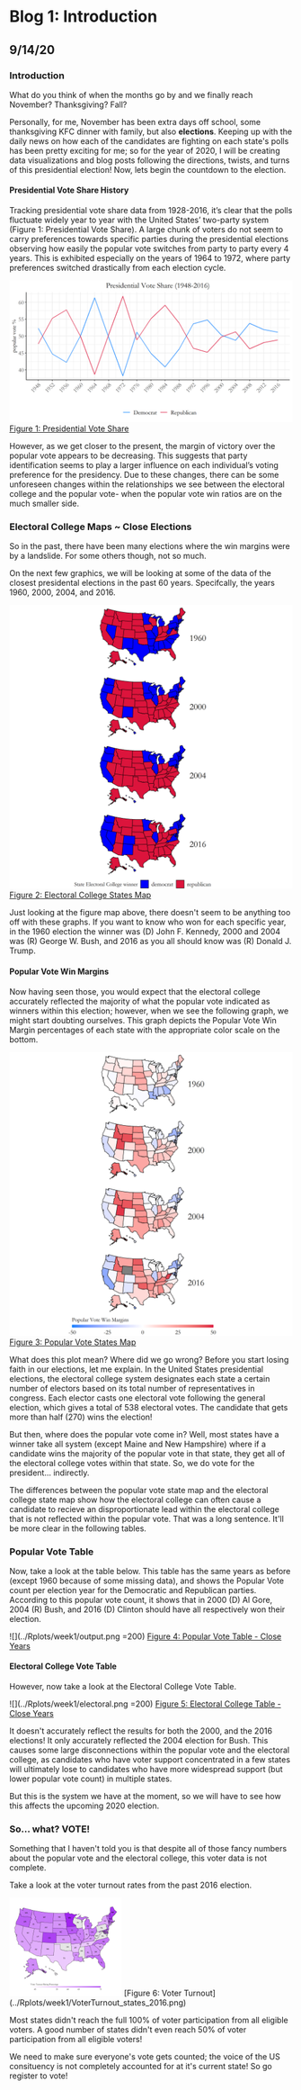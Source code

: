 # Blog 1: Introduction
## 9/14/20

### Introduction

What do you think of when the months go by and we finally reach November? Thanksgiving? Fall?

Personally, for me, November has been extra days off school, some thanksgiving KFC dinner with family, but also **elections**. Keeping up with the daily news on how each of the candidates are fighting on each state's polls has been pretty exciting for me; so for the year of 2020, I will be creating data visualizations and blog posts following the directions, twists, and turns of this presidential election!
Now, lets begin the countdown to the election.

#### Presidential Vote Share History

Tracking presidential vote share data from 1928-2016, it’s clear that the polls fluctuate widely year to year with the United States’ two-party system (Figure 1: Presidential Vote Share). A large chunk of voters do not seem to carry preferences towards specific parties during the presidential elections observing how easily the popular vote switches from party to party every 4 years. This is exhibited especially on the years of 1964 to 1972, where party preferences switched drastically from each election cycle.   

![](../Rplots/week1/PV_national_historical.png)
[Figure 1: Presidential Vote Share](../Rplots/week1/PV_national_historical.png)

However, as we get closer to the present, the margin of victory over the popular vote appears to be decreasing. This suggests that party identification seems to play a larger influence on each individual’s voting preference for the presidency. Due to these changes, there can be some unforeseen changes within the relationships we see between the electoral college and the popular vote- when the popular vote win ratios are on the much smaller side.

### Electoral College Maps ~ Close Elections

So in the past, there have been many elections where the win margins were by a landslide. For some others though, not so much. 

On the next few graphics, we will be looking at some of the data of the closest presidental elections in the past 60 years. Specifcally, the years 1960, 2000, 2004, and 2016. 

![](../Rplots/week1/EC_states_historical.png)
[Figure 2: Electoral College States Map](../Rplots/week1/EC_states_historical.png)

Just looking at the figure map above, there doesn't seem to be anything too off with these graphs. If you want to know who won for each specific year, in the 1960 election the winner was (D) John F. Kennedy, 2000 and 2004 was (R) George W. Bush, and 2016 as you all should know was (R) Donald J. Trump.

#### Popular Vote Win Margins

Now having seen those, you would expect that the electoral college accurately reflected the majority of what the popular vote indicated as winners within this election; however, when we see the following graph, we might start doubting ourselves. This graph depicts the Popular Vote Win Margin percentages of each state with the appropriate color scale on the bottom.

![](../Rplots/week1/PV_states_historical.png)
[Figure 3: Popular Vote States Map](../Rplots/week1/PV_states_historical.png)

What does this plot mean? Where did we go wrong? Before you start losing faith in our elections, let me explain. In the United States presidential elections, the electoral college system designates each state a certain number of electors based on its total number of representatives in congress. Each elector casts one electoral vote following the general election, which gives a total of 538 electoral votes. The candidate that gets more than half (270) wins the election!

But then, where does the popular vote come in? Well, most states have a winner take all system (except Maine and New Hampshire) where if a candidate wins the majority of the popular vote in that state, they get all of the electoral college votes within that state. So, we do vote for the president... indirectly.

The differences between the popular vote state map and the electoral college state map show how the electoral college can often cause a candidate to recieve an disproportionate lead within the electoral college that is not reflected within the popular vote. That was a long sentence. It'll be more clear in the following tables.

### Popular Vote Table

Now, take a look at the table below. This table has the same years as before (except 1960 because of some missing data), and shows the Popular Vote count per election year for the Democratic and Republican parties. According to this popular vote count, it shows that in 2000 (D) Al Gore, 2004 (R) Bush, and 2016 (D) Clinton should have all respectively won their election.

![](../Rplots/week1/output.png =200)
[Figure 4: Popular Vote Table - Close Years](../Rplots/week1/output.png)

#### Electoral College Vote Table

However, now take a look at the Electoral College Vote Table.

![](../Rplots/week1/electoral.png =200)
[Figure 5: Electoral College Table - Close Years](../Rplots/week1/electoral.png)

It doesn't accurately reflect the results for both the 2000, and the 2016 elections! It only accurately reflected the 2004 election for Bush. This causes some large disconnections within the popular vote and the electoral college, as candidates who have voter support concentrated in a few states will ultimately lose to candidates who have more widespread support (but lower popular vote count) in multiple states.

But this is the system we have at the moment, so we will have to see how this affects the upcoming 2020 election.

### So... what? VOTE!

Something that I haven't told you is that despite all of those fancy numbers about the popular vote and the electoral college, this voter data is not complete.

Take a look at the voter turnout rates from the past 2016 election.

<img src="../Rplots/week1/VoterTurnout_states_2016.png" width="200">
[Figure 6: Voter Turnout](../Rplots/week1/VoterTurnout_states_2016.png)

Most states didn't reach the full 100% of voter participation from all eligible voters. A good number of states didn't even reach 50% of voter participation from all eligible voters!

We need to make sure everyone's vote gets counted; the voice of the US consituency is not completely accounted for at it's current state! So go register to vote!


